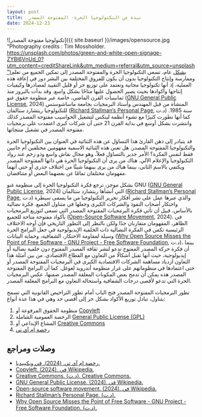 ```yaml
---
layout: post
title:  نبذة عن التكنولوجيا الحرة- المفتوحة المصدر
date: 2024-12-23
---
```


![تكنولوجيا مفتوحة المصدر]({{ site.baseurl }}/images/opensource.jpg "Photography credits : Tim Mossholder. https://unsplash.com/photos/green-and-white-open-signage-ZYBl6VnUd_0?utm_content=creditShareLink&utm_medium=referral&utm_source=unsplash")بشكل عام، تسعى التكنولوجيا الحرة والمفتوحة المصدر إلى تمكين الجميع من تعلم وممارسة وإنتاج التكنولوجيا بدون أن يكون للفروق المختلفة بين البشر دور في إعاقة هذه العملية، إذ أنها تكنولوجيا مجانية وتعتمد على توزيع حر أو قليل التقييد لمصادرها وكيفيات إنتاجها وأكوادها بحيث يصير الحصول عليها متاحًا بشكل واسع. وقد بدأت بالبروز منذ ثمانينيات القرن الماضي، خاصة عبر منظومة حقوق غنو ([GNU General Public License](https://en.wikipedia.org/w/index.php?title=GNU_General_Public_License&oldid=1263578011), 2024) المنشأة من قبل المهندس وأستاذ البرمجيات بجامعة ماساشوستس للتكنولوجيا ريتشارد ستالمان ([Richard Stallman’s Personal Page](https://stallman.org/), د.ت) سنة 1985. كما أنها تطورت كثيرًا مع نشوء أنظمة لينكس لتشغيل الحواسيب مفتوحة المصدر كذلك وانتشرت بشكل أوسع في بداية القرن 21 حتى أن شركات كبرى اعتمدت على برمجيات مفتوحة المصدر في تشغيل منتجاتها.

قد يتبادر إلى ذهن القارئ هذا التساؤل عن هذه الثنائية في العنوان بين التكنولوجيا الحرة والتكنولوجيا المفتوحة المصدر. هل تعني هذه الثنائية الاسمية مفهومين مختلفين أم جانبين فقط لنفس الفكرة؟ الأمر جدير بالتساؤل فعلاً، وهو مجال نقاش واسع وذو زخم عند رواد التكنولوجيا والإعلام الآلي. هناك من يرى أن التكنولوجيا الحرة هي ذاتها المفتوحة المصدر ويكتفي بالاسم الثاني، بينما هناك من يرى بينهما شيئًا من اختلاف جذري أو حتى أنهما مفهومان مختلفان تمامًا عن بعضهما البعض أو متناقضان.

بشكل موجز، ترجع فكرة التكنولوجيا الحرة إلى منظومة غنو GNU ([GNU General Public License](https://en.wikipedia.org/w/index.php?title=GNU_General_Public_License&oldid=1263578011), 2024) التي أنشأها ريتشارد ستالمان ([Richard Stallman’s Personal Page](https://stallman.org/), د.ت) والذي عبرها عمل على نشر أفكار تحرير التكنولوجيا من ما يسمى سيطرة واحتكار أصحاب النفوذ والشركات الكبرى وجعلها في متناول الجميع. فكرة نضالية بالأساس، قبيل أن تأتي فكرة البرمجيات المفتوحة المصدر التي تسعى لتوزيع البرمجيات بأكواد مفتوحة متاحة للجميع ([Open-Source Software Movement](https://en.wikipedia.org/w/index.php?title=Open-source_software_movement&oldid=1262044047), 2024). في الظاهر، المفهومان متقاربان جدًا ولكن بالنظر إلى التطور التاريخي فإن أوجه الاختلاف الرئيسية تكمن في الفكرة النضالية ذات الخلفية الإيديولوجية في جعل البرامج الحرة وسيلة لمقاومة الاحتكار، الشفافية، وحماية البيانات ([Why Open Source Misses the Point of Free Software - GNU Project - Free Software Foundation](https://www.gnu.org/philosophy/open-source-misses-the-point.en.html), د.ت)، بينما أن فكرة حركة المصدر المفتوح تدعو لنشر ثقافة المصدر المفتوح دون خلفية نضالية أو إيديولوجية، حيث أنها تقبل أشكالًا من التعاون مع القطاع الاقتصادي. من بين أمثلة هذا التعاون ازدياد مساهمة الشركات الاقتصادية الكبرى في البرمجيات المفتوحة المصدر أو حتى اعتمادها في منظوماتهم على غرار منظومة أندرويد لغوغل. كما أن البرامج المفتوحة المصدر هذه يمكن أن تدمج بعض المكونات المغلقة المصدر ضمنها، عكس البرمجيات الحرة التي تدعو لأقصى درجات الشفافية واستحالة التعاون مع البرامج المغلقة المصدر.

تطور البرمجيات المفتوحة المصدر فتح الباب أمام تطور التراخيص القانونية التي تسمح بتناول، تبادل توزيع الأكواد بشكل حر إلى أقصى حد وهي في هذا عدة أنواع:

1. منظومة الحقوق المرفوعة أو [Copyleft](https://en.wikipedia.org/w/index.php?title=Copyleft&oldid=1263388666)
2. الرخصة العمومية الشاملة [General Public License (GPL)](https://en.wikipedia.org/w/index.php?title=GNU_General_Public_License&oldid=1263578011)
3. المشاع الإبداعي أو [Creative Commons](https://creativecommons.org/)
4. [رخصة إم آي تي](https://ar.wikipedia.org/w/index.php?title=%D8%B1%D8%AE%D8%B5%D8%A9_%D8%A5%D9%85_%D8%A2%D9%8A_%D8%AA%D9%8A&oldid=69024333)

## وصلات ومراجع

- [رخصة إم آي تي. (2024). في ويكيبيديا.](https://ar.wikipedia.org/w/index.php?title=%D8%B1%D8%AE%D8%B5%D8%A9_%D8%A5%D9%85_%D8%A2%D9%8A_%D8%AA%D9%8A&oldid=69024333)
- [Copyleft. (2024). في Wikipedia.](https://en.wikipedia.org/w/index.php?title=Copyleft&oldid=1263388666)
- [Creative Commons. (د.ت). Creative Commons.](https://creativecommons.org/)
- [GNU General Public License. (2024). في Wikipedia.](https://en.wikipedia.org/w/index.php?title=GNU_General_Public_License&oldid=1263578011)
- [Open-source software movement. (2024). في Wikipedia.](https://en.wikipedia.org/w/index.php?title=Open-source_software_movement&oldid=1262044047)
- [Richard Stallman’s Personal Page. (د.ت).](https://stallman.org/)
- [Why Open Source Misses the Point of Free Software - GNU Project - Free Software Foundation. (د.ت).](https://www.gnu.org/philosophy/open-source-misses-the-point.en.html)

